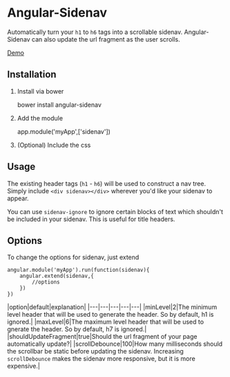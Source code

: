 # Angular-Sidenav

Automatically turn your `h1` to `h6` tags into a scrollable sidenav. Angular-Sidenav can also update the url fragment as the user scrolls.

[Demo](http://aakilfernandes.github.io/angular-sidenav/)

## Installation

1. Install via bower

	bower install angular-sidenav

2. Add the module

	app.module('myApp',['sidenav'])

3. (Optional) Include the css

    <link href="/assets/components/angular-sidenav/sidenav.css" rel="stylesheet">

## Usage

The existing header tags (`h1` - `h6`) will be used to construct a nav tree. Simply include `<div sidenav></div>` wherever you'd like your sidenav to appear.

You can use `sidenav-ignore` to ignore certain blocks of text which shouldn't be included in your sidenav. This is useful for title headers.

## Options

To change the options for sidenav, just extend

	angular.module('myApp').run(function(sidenav){
		angular.extend(sidenav,{
			//options
		})
	})

|option|default|explanation|
|---|---|---|---|---|
|minLevel|2|The minimum level header that will be used to generate the header. So by default, h1 is ignored.|
|maxLevel|6|The maximum level header that will be used to gnerate the header. So by default, h7 is ignored.|
|shouldUpdateFragment|true|Should the url fragment of your page automatically update?|
|scrollDebounce|100|How many milliseconds should the scrollbar be static before updating the sidenav. Increasing `scrollDebounce` makes the sidenav more responsive, but it is more expensive.|

